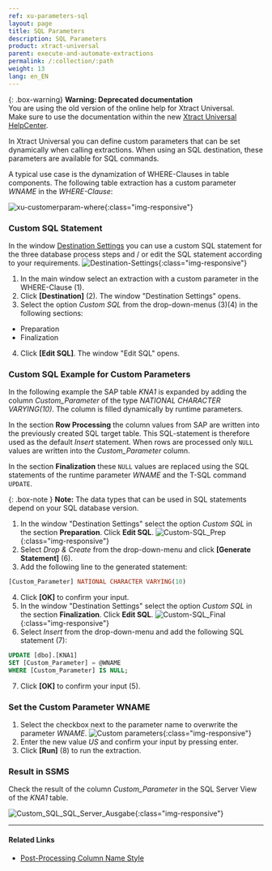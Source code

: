 ```yaml
---
ref: xu-parameters-sql
layout: page
title: SQL Parameters
description: SQL Parameters
product: xtract-universal
parent: execute-and-automate-extractions
permalink: /:collection/:path
weight: 13
lang: en_EN
---
```


{: .box-warning}
**Warning: Deprecated documentation** <br>
You are using the old version of the online help for Xtract Universal.<br>
Make sure to use the documentation within the new [Xtract Universal HelpCenter](https://helpcenter.theobald-software.com/xtract-universal/documentation/introduction/).

In Xtract Universal you can define custom parameters that can be set dynamically when calling extractions.
When using an SQL destination, these parameters are available for SQL commands. 

A typical use case is the dynamization of WHERE-Clauses in table components.
The following table extraction has a custom parameter *WNAME* in the *WHERE-Clause*:

![xu-customerparam-where](/img/content/xu/automation/where_condition_custom_parameter.png){:class="img-responsive"}

### Custom SQL Statement

In the window [Destination Settings](../destinations/microsoft-sql-server#opening-the-destination-settings) you can use a custom SQL statement for the three database process steps and / or edit the SQL statement according to your requirements. 
![Destination-Settings](/img/content/xu/automation/destination_settings_runtime_parameter.png){:class="img-responsive"}

1. In the main window select an extraction with a custom parameter in the WHERE-Clause (1).
2. Click **[Destination]** (2). The window "Destination Settings" opens.
3. Select the option *Custom SQL* from the drop-down-menus (3)(4) in the following sections:
- Preparation 
- Finalization
4. Click **[Edit SQL]**. The window "Edit SQL" opens.

### Custom SQL Example for Custom Parameters
In the following example the SAP table *KNA1* is expanded by adding the column *Custom_Parameter* of the type *NATIONAL CHARACTER VARYING(10)*.
The column is filled dynamically by runtime parameters.

In the section **Row Processing** the column values from SAP are written into the previously created SQL target table.
This SQL-statement is therefore used as the default *Insert* statement.
When rows are processed only `NULL` values are written into the *Custom_Parameter* column.

In the section **Finalization** these `NULL` values are replaced using the SQL statements of the runtime parameter *WNAME* and the T-SQL command `UPDATE`.

{: .box-note }
**Note:** The data types that can be used in SQL statements depend on your SQL database version.

1. In the window "Destination Settings" select the option *Custom SQL* in the section **Preparation**. Click **Edit SQL**.
![Custom-SQL_Prep](/img/content/xu/automation/custom_sql_preparation_statement_runtime_parameter.png){:class="img-responsive"}
2. Select *Drop & Create* from the drop-down-menu and click **[Generate Statement]** (6). 
3. Add the following line to the generated statement:
```sql
[Custom_Parameter] NATIONAL CHARACTER VARYING(10)
```
4. Click **[OK]** to confirm your input. 
5. In the window "Destination Settings" select the option *Custom SQL* in the section **Finalization**. Click **Edit SQL**.
![Custom-SQL_Final](/img/content/xu/automation/custom_sql_finalization_statement_custom_parameter.png){:class="img-responsive"}
6. Select *Insert* from the drop-down-menu and add the following SQL statement (7):
```sql
UPDATE [dbo].[KNA1] 
SET [Custom_Parameter] = @WNAME 
WHERE [Custom_Parameter] IS NULL; 
```
7. Click **[OK]** to confirm your input (5). 

### Set the Custom Parameter WNAME

1. Select the checkbox next to the parameter name to overwrite the parameter *WNAME*.
![Custom parameters](/img/content/xu/automation/runtime_parameter_wname.png){:class="img-responsive"}
2. Enter the new value *US* and confirm your input by pressing enter.
3. Click **[Run]** (8) to run the extraction.

### Result in SSMS

Check the result of the column *Custom_Parameter* in the SQL Server View of the *KNA1* table.

![Custom_SQL_SQL_Server_Ausgabe](/img/content/xu/automation/sql_server_ansicht_extraction_date_spalte_custom_parameter.png){:class="img-responsive"}


***********
#### Related Links
- [Post-Processing Column Name Style](https://kb.theobald-software.com/xtract-universal/adjust-column-name-style)
